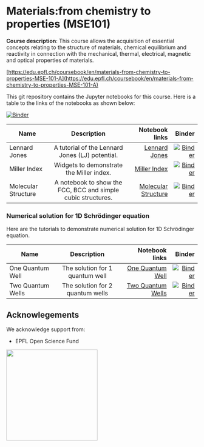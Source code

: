 # Materials:from chemistry to properties (MSE101)

**Course description**: This course allows the acquisition of essential concepts relating to the structure of materials, chemical equilibrium and reactivity in connection with the mechanical, thermal, electrical, magnetic and optical properties of materials.

[https://edu.epfl.ch/coursebook/en/materials-from-chemistry-to-properties-MSE-101-A](https://edu.epfl.ch/coursebook/en/materials-from-chemistry-to-properties-MSE-101-A)

This git repository contains the Jupyter notebooks for this course. Here is a table to the links of the notebooks as shown below:

[![Binder](https://mybinder.org/badge_logo.svg)](https://mybinder.org/v2/gh/osscar-org/MSE101/master?urlpath=%2Fapps%2Fnotebook%2FIndex.ipynb)

| Name       | Description           | Notebook links  | Binder |
| ------------- |:-------------:| -----:| -----:|
| Lennard Jones | A tutorial of the Lennard Jones (LJ) potential. | [Lennard Jones](./notebook/LennardJones.ipynb) | [![Binder](https://mybinder.org/badge_logo.svg)](https://mybinder.org/v2/gh/osscar-org/MSE101/master?urlpath=%2Fapps%2Fnotebook%2FLennardJones.ipynb) |
| Miller Index | Widgets to demonstrate the Miller index. | [Miller Index](./notebook/Miller_Index.ipynb) | [![Binder](https://mybinder.org/badge_logo.svg)](https://mybinder.org/v2/gh/osscar-org/MSE101/master?urlpath=%2Fapps%2Fnotebook%2FMiller_Index.ipynb) |
| Molecular Structure | A notebook to show the FCC, BCC and simple cubic structures. | [Molecular Structure](./notebook/Molecular_Structure.ipynb) | [![Binder](https://mybinder.org/badge_logo.svg)](https://mybinder.org/v2/gh/osscar-org/MSE101/master?urlpath=%2Fapps%2Fnotebook%2FMolecular_Structure.ipynb) |

### Numerical solution for 1D Schrödinger equation

Here are the tutorials to demonstrate numerical solution for 1D
Schrödinger equation.

| Name       | Description           | Notebook links  | Binder |
| ------------- |:-------------:| -----:| -----:|
| One Quantum Well | The solution for 1 quantum well | [One Quantum Well](./notebook/1quantumwell.ipynb) | [![Binder](https://mybinder.org/badge_logo.svg)](https://mybinder.org/v2/gh/osscar-org/MSE101/master?urlpath=%2Fapps%2Fnotebook%2F1quantumwell.ipynb) |
| Two Quantum Wells | The solution for 2 quantum wells | [Two Quantum Wells](./notebook/2quantumwells.ipynb) | [![Binder](https://mybinder.org/badge_logo.svg)](https://mybinder.org/v2/gh/osscar-org/MSE101/master?urlpath=%2Fapps%2Fnotebook%2F2quantumwells.ipynb) |

## Acknowlegements

We acknowledge support from:
* EPFL Open Science Fund

<img src='http://www.osscar.org/wp-content/uploads/2019/03/OSSCAR-logo.png' width='240'>
